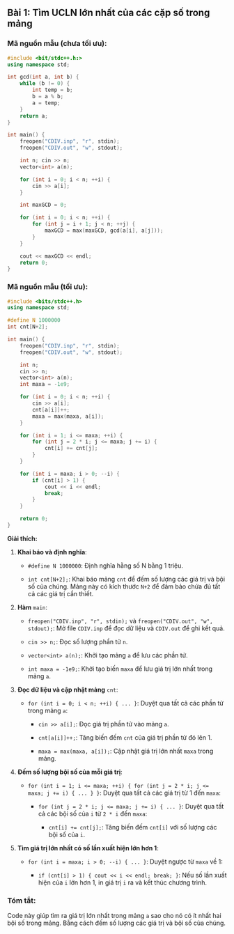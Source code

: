 ## Bài 1: Tìm UCLN lớn nhất của các cặp số trong mảng

### Mã nguồn mẫu (chưa tối ưu):

```cpp
#include <bít/stdc++.h:>
using namespace std;

int gcd(int a, int b) {
    while (b != 0) {
        int temp = b;
        b = a % b;
        a = temp;
    }
    return a;
}

int main() {
    freopen("CDIV.inp", "r", stdin);
    freopen("CDIV.out", "w", stdout);

    int n; cin >> n;
    vector<int> a(n);

    for (int i = 0; i < n; ++i) {
        cin >> a[i];
    }

    int maxGCD = 0;

    for (int i = 0; i < n; ++i) {
        for (int j = i + 1; j < n; ++j) {
            maxGCD = max(maxGCD, gcd(a[i], a[j]));
        }
    }

    cout << maxGCD << endl;
    return 0;
}

```

### Mã nguồn mẫu (tối ưu):

```cpp
#include <bits/stdc++.h>
using namespace std;

#define N 1000000
int cnt[N+2];

int main() {
    freopen("CDIV.inp", "r", stdin);
    freopen("CDIV.out", "w", stdout);

    int n;
    cin >> n;
    vector<int> a(n);
    int maxa = -1e9;

    for (int i = 0; i < n; ++i) {
        cin >> a[i];
        cnt[a[i]]++;
        maxa = max(maxa, a[i]);
    }

    for (int i = 1; i <= maxa; ++i) {
        for (int j = 2 * i; j <= maxa; j += i) {
            cnt[i] += cnt[j];
        }
    }

    for (int i = maxa; i > 0; --i) {
        if (cnt[i] > 1) {
            cout << i << endl;
            break;
        }
    }

    return 0;
}

```

**Giải thích:**
1. **Khai báo và định nghĩa**:
    
    - `#define N 1000000`: Định nghĩa hằng số N bằng 1 triệu.
        
    - `int cnt[N+2];`: Khai báo mảng `cnt` để đếm số lượng các giá trị và bội số của chúng. Mảng này có kích thước `N+2` để đảm bảo chứa đủ tất cả các giá trị cần thiết.
        
2. **Hàm** `main`:
    
    - `freopen("CDIV.inp", "r", stdin);` và `freopen("CDIV.out", "w", stdout);`: Mở file `CDIV.inp` để đọc dữ liệu và `CDIV.out` để ghi kết quả.
        
    - `cin >> n;`: Đọc số lượng phần tử `n`.
        
    - `vector<int> a(n);`: Khởi tạo mảng `a` để lưu các phần tử.
        
    - `int maxa = -1e9;`: Khởi tạo biến `maxa` để lưu giá trị lớn nhất trong mảng `a`.
        
3. **Đọc dữ liệu và cập nhật mảng** `cnt`:
    
    - `for (int i = 0; i < n; ++i) { ... }`: Duyệt qua tất cả các phần tử trong mảng `a`:
        
        - `cin >> a[i];`: Đọc giá trị phần tử vào mảng `a`.
            
        - `cnt[a[i]]++;`: Tăng biến đếm `cnt` của giá trị phần tử đó lên 1.
            
        - `maxa = max(maxa, a[i]);`: Cập nhật giá trị lớn nhất `maxa` trong mảng.
            
4. **Đếm số lượng bội số của mỗi giá trị**:
    
    - `for (int i = 1; i <= maxa; ++i) { for (int j = 2 * i; j <= maxa; j += i) { ... } }`: Duyệt qua tất cả các giá trị từ 1 đến `maxa`:
        
        - `for (int j = 2 * i; j <= maxa; j += i) { ... }`: Duyệt qua tất cả các bội số của `i` từ `2 * i` đến `maxa`:
            
            - `cnt[i] += cnt[j];`: Tăng biến đếm `cnt[i]` với số lượng các bội số của `i`.
                
5. **Tìm giá trị lớn nhất có số lần xuất hiện lớn hơn 1**:
    
    - `for (int i = maxa; i > 0; --i) { ... }`: Duyệt ngược từ `maxa` về 1:
        
        - `if (cnt[i] > 1) { cout << i << endl; break; }`: Nếu số lần xuất hiện của `i` lớn hơn 1, in giá trị `i` ra và kết thúc chương trình.
            

### Tóm tắt:

Code này giúp tìm ra giá trị lớn nhất trong mảng `a` sao cho nó có ít nhất hai bội số trong mảng. Bằng cách đếm số lượng các giá trị và bội số của chúng.
